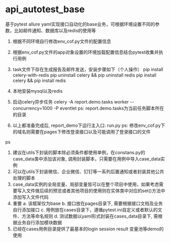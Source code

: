 # api_autotest_base
基于pytest allure yaml实现接口自动化的base业务，可根据环境设置不同的参数，比如邮件通知、数据库以及redis的使用等

1. 根据不同环境自行修改env_cof.py文件的配置信息

2. 根据env_cof.py文件的app对象设置的环境加载配置信息结合pytest收集并执行用例

3. task文件下存在生成报告及邮件发送，安装步骤如下（个人操作）
  pip install celery-with-redis
  pip uninstall celery && pip uninstall redis
  pip install celery && pip install redis

4. 本地安装mysql以及redis

5. 启动celery异步任务
  celery -A report.demo.tasks worker --concurrency=1000 -P eventlet
  ps: report.demo.tasks为当前任务脚本所在的目录
  
6. 以上都准备完成后, report_demo下运行主入口: run.py
  ps: 修改env_cof.py下的域名则需要在pages下修改登录接口以及可能调用了登录接口的文件

ps
  1. 建议在utils下封装的脚本除必须条件都使用单例，在constans.py的case_data类中添加该对象, 调用封装脚本，只需要在用例中导入case_data实例
  2. 可以在utils下封装微信、企业微信、钉钉等一系列后置通知或者封装其他公共处理的脚本
  3. case_data实例的全局变量、局部变量皆可以在整个项目中使用，如果考虑需要写入文件做后续的预览或者其他项目的使用则在实体类中对应的set()方法中添加写入文件代码
  4. 重要
    a. 该框架仅为base
    b. 接口放在pages目录下, 需要根据接口文档及业务自行添加接口
    c. 用例放在cases目录下，遵循pytest.ini自定义或者默认的文件、方法等命名规则
    d. 测试数据以yaml形式封装在cases_data目录下, 需根据业务自行添加模块数据
  5. 已经在cases用例目录提供了最基本的login session result 变量池等demo的使用

